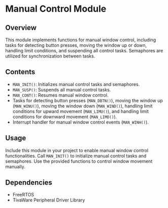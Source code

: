 # Manual Control Module

## Overview
This module implements functions for manual window control, including tasks for detecting button presses, moving the window up or down, handling limit conditions, and suspending all control tasks. Semaphores are utilized for synchronization between tasks.

## Contents
- `MAN_INIT()`: Initializes manual control tasks and semaphores.
- `MAN_SUSP()`: Suspends all manual control tasks.
- `MAN_CONT()`: Resumes manual window control.
- Tasks for detecting button presses (`MAN_DBTN()`), moving the window up (`MAN_WINU()`), moving the window down (`MAN_WIND()`), handling limit conditions for upward movement (`MAN_LIMU()`), and handling limit conditions for downward movement (`MAN_LIMD()`).
- Interrupt handler for manual window control events (`MAN_WINH()`).

## Usage
Include this module in your project to enable manual window control functionalities. Call `MAN_INIT()` to initialize manual control tasks and semaphores. Use the provided functions to control window movement manually.

## Dependencies
- FreeRTOS
- TivaWare Peripheral Driver Library
